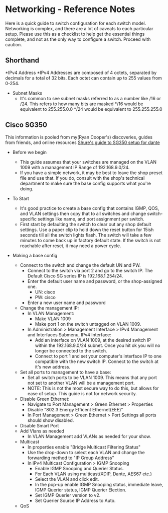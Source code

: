 # Networking - Reference Notes

Here is a quick guide to switch configuration for each switch model. Networking is complex, and there are a lot of caveats to each particular setup.
Please use this as a checklist to help get the essential things complete, and not as the only way to configure a switch. Proceed with caution.


## Shorthand
*IPv4 Address
  *IPv4 Addresses are composed of 4 octets, separated by decimals for a total of 32 bits. Each octet can contain up to 255 values from 0-254.
* Subnet Masks
  * It's common to see subnet masks referred to as a number like /16 or /24. This refers to how many bits are masked
      */16 would be equivalent to 255.255.0.0
      */24 would be equivalent to 255.255.255.0


## Cisco SG350
This information is pooled from my(Ryan Cooper's) discoveries, guides from friends, and online resources [Shure's guide to SG350 setup for dante](https://service.shure.com/s/article/configuring-sg350-switch-for-shure-devices-and-dante?language=en_US&region=en-US)

* Before we begin
  * This guide assumes that your switches are managed on the VLAN 1009 with a management IP Range of 192.168.9.0/24.
  * If you have a simple network, it may be best to leave the shop preset file and use that. If you do, consult with the shop's technical department to make sure the base config supports what you're doing.
 
* To Start
  * It's good practice to create a base config that contains IGMP, QOS, and VLAN settings then copy that to all switches and change switch-specific settings like name, and port assignment per switch.
  * First start by defaulting the switch to clear out any shop default settings. Use a paper clip to hold down the reset button for 15ish seconds till all the switch lights flash. The switch will take a few minutes to come back up in factory default state. If the switch is not reachable after reset, it may need a power cycle. 
 
* Making a base config
    * Connect to the switch and change the default UN and PW.
      * Connect to the switch via port 2 and go to the switch IP. The Default Cisco SG series IP is 192.168.1.254/24.
      * Enter the default user name and password, or the shop-assigned one.
        * UN: cisco
        * PW: cisco
      * Enter a new user name and password
    * Change the management IP:
      * In VLAN Management:
        * Make VLAN 1009
        * Make port 1 on the switch untagged on VLAN 1009.
      * In Administration > Management Interface > IPv4 Management and Interfaces Submenu, IPv4 Interface:
        * Add an interface on VLAN 1009, at the desired switch IP within the 192.168.9.0/24 subnet. Once you hit ok you will no longer be connected to the switch.
        * Connect to port 1 and set your computer's interface IP to one compatible with the new switch IP. Connect to the switch at it's new address.
   * Set all ports to management to have a base:
     * Set all switch ports to be VLAN 1009. This means that any port not set to another VLAN will be a management port.
     * NOTE: This is not the most secure way to do this, but allows for ease of setup. This guide is not for network security.
   * Disable Green Ethernet:
     * Navigate to Port Management > Green Ethernet > Properties
     * Disable "802.3 Energy Efficent Ethernet(EEE)"
     * In Port Management > Green Ethernet > Port Settings all ports should show disabled.
   * Disable Smart Port
   * Add Vlans as needed
     * In VLAN Management add VLANs as needed for your show.
   * Multicast
     * In properties enable "Bridge Multicast Filtering Status"
     * Use the drop-down to select each VLAN and change the forwarding method to "IP Group Address"
     * In IPv4 Multicast Configuration > IGMP Snooping
       *  Enable IGMP Snooping and Querier Status.
       *  For Each VLAN using multicast(XDIP, Dante, AES67 etc.)
         *  Select the VLAN and click edit.
         *  In the pop-up enable IGMP Snooping status, immediate leave, IGMP Querier status, IGMP Querier Election.
         *  Set IGMP Querier version to v2.
         *  Set Querier Source IP Address to Auto.
   * QoS
